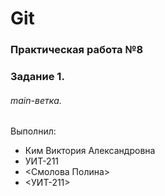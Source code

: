 # Git
### Практическая работа №8
### Задание 1.
###### main-ветка. 


Выполнил:
* Ким Виктория Александровна
* УИТ-211
* <Смолова Полина>
* <УИТ-211>

